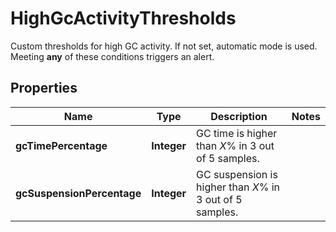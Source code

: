 

# HighGcActivityThresholds

Custom thresholds for high GC activity. If not set, automatic mode is used.    Meeting **any** of these conditions triggers an alert.

## Properties

| Name | Type | Description | Notes |
|------------ | ------------- | ------------- | -------------|
|**gcTimePercentage** | **Integer** | GC time is higher than *X*% in 3 out of 5 samples. |  |
|**gcSuspensionPercentage** | **Integer** | GC suspension is higher than *X*% in 3 out of 5 samples. |  |



